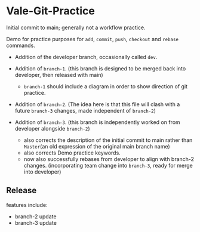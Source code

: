 # Vale-Git-Practice

Initial commit to main; generally not a workflow practice.

Demo for practice purposes for `add`, `commit`, `push`, `checkout` and `rebase` commands.

- Addition of the developer branch, occasionally called `dev`.
- Addition of `branch-1`. (this branch is designed to be merged back into developer, then released with main)
	- `branch-1` should include a diagram in order to show direction of git practice.

- Addition of `branch-2`. (The idea here is that this file will clash with a future `branch-3` changes, made independent of `branch-2`)
- Addition of `branch-3`. (this branch is independently worked on from developer alongside `branch-2`)
	- also corrects the description of the initial commit to main rather than `Master`(an old expression of the original main branch name)
	- also corrects Demo practice keywords.
	- now also successfully rebases from developer to align with branch-2 changes. (incorporating team change into `branch-3`, ready for merge into developer)

## Release

features include:

- branch-2 update
- branch-3 update